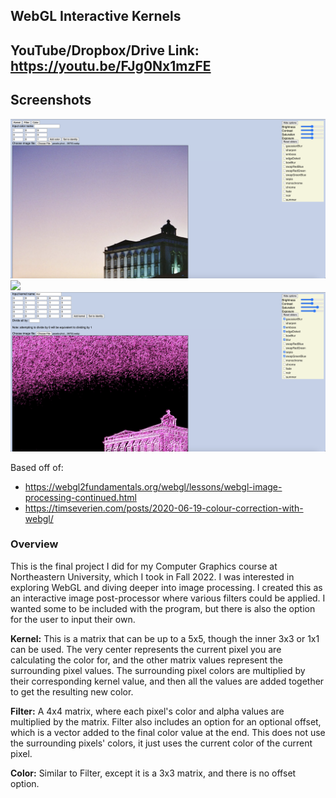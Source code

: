 
## WebGL Interactive Kernels

## YouTube/Dropbox/Drive Link: <https://youtu.be/FJg0Nx1mzFE>

## Screenshots
<img src=part1/media/ui%20no%20filter.png>
<img src=part1/media/ui%20with%20filter.png>
<img src=part1/media/custom%20kernel.png>

Based off of:

* <https://webgl2fundamentals.org/webgl/lessons/webgl-image-processing-continued.html>
* <https://timseverien.com/posts/2020-06-19-colour-correction-with-webgl/>

### Overview

This is the final project I did for my Computer Graphics course at Northeastern University, which I took in Fall 2022. I was interested in exploring WebGL and diving deeper into image processing. I created this as an interactive image post-processor where various filters could be applied. I wanted some to be included with the program, but there is also the option for the user to input their own.

**Kernel:** This is a matrix that can be up to a 5x5, though the inner 3x3 or 1x1 can be used. The very center represents the current pixel you are calculating the color for, and the other matrix values represent the surrounding pixel values. The surrounding pixel colors are multiplied by their corresponding kernel value, and then all the values are added together to get the resulting new color.

**Filter:** A 4x4 matrix, where each pixel's color and alpha values are multiplied by the matrix. Filter also includes an option for an optional offset, which is a vector added to the final color value at the end. This does not use the surrounding pixels' colors, it just uses the current color of the current pixel.

**Color:** Similar to Filter, except it is a 3x3 matrix, and there is no offset option.
